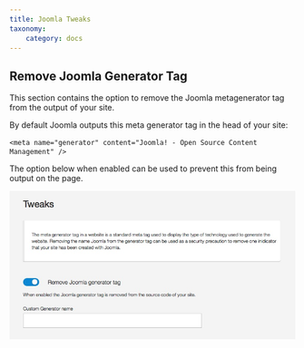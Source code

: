 ```yaml
---
title: Joomla Tweaks
taxonomy:
    category: docs
---
```


## Remove Joomla Generator Tag
This section contains the option to remove the Joomla metagenerator tag from the output of your site.

By default Joomla outputs this meta generator tag in the head of your site:

    <meta name="generator" content="Joomla! - Open Source Content Management" />

The option below when enabled can be used to prevent this from being output on the page.

![Joomla Tweaks](/images/documentation/performance/remove-joomla-gen.jpg)
  